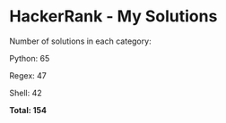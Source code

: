 # HackerRank - My Solutions

Number of solutions in each category:

Python: 65

Regex: 47

Shell: 42

**Total: 154**

